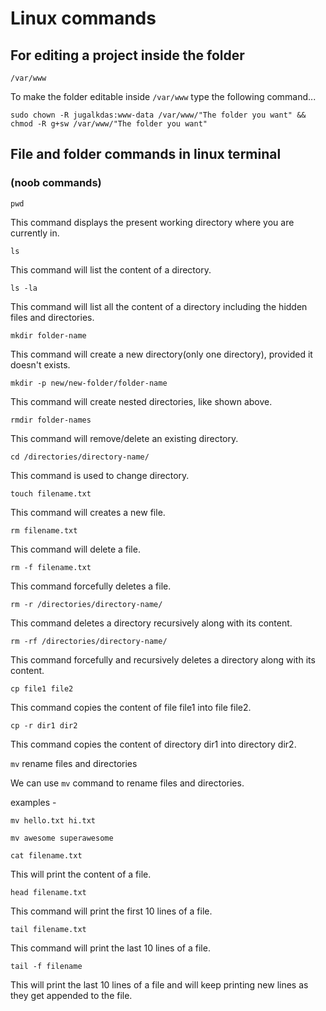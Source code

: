 # Linux commands

## For editing a project inside the folder
```/var/www```


To make the folder editable inside ```/var/www``` type the following command...

```sudo chown -R jugalkdas:www-data /var/www/"The folder you want" && chmod -R g+sw /var/www/"The folder you want"``` 

## File and folder commands in linux terminal

### (noob commands)

```pwd```

This command displays the present working directory where you are currently in.

```ls```

This command will list the content of a directory.

```ls -la```

This command will list all the content of a directory including the hidden files and directories.

```mkdir folder-name```

This command will create a new directory(only one directory), provided it doesn't exists.

```mkdir -p new/new-folder/folder-name```

This command will create nested directories, like shown above.

```rmdir folder-names```

This command will remove/delete an existing directory.

```cd /directories/directory-name/```

This command is used to change directory.

```touch filename.txt```

This command will creates a new file.

```rm filename.txt```

This command will delete a file.

```rm -f filename.txt```

This command forcefully deletes a file.

```rm -r /directories/directory-name/```

This command deletes a directory recursively along with its content.

```rm -rf /directories/directory-name/```

This command forcefully and recursively deletes a directory along with its content.

```cp file1 file2```

This command copies the content of file file1 into file file2.

```cp -r dir1 dir2```

This command copies the content of directory dir1 into directory dir2.

```mv``` rename files and directories

We can use ```mv``` command to rename files and directories.

examples -

```mv hello.txt hi.txt```

```mv awesome superawesome```



```cat filename.txt```

This will print the content of a file.

```head filename.txt```

This command will print the first 10 lines of a file.

```tail filename.txt```

This command will print the last 10 lines of a file.

```tail -f filename```

This will print the last 10 lines of a file and will keep printing new lines as they get appended to the file.
